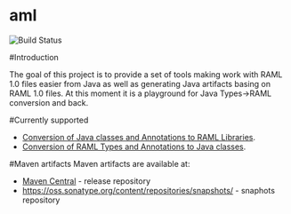 # aml

![Build Status](https://api.travis-ci.org/OnPositive/aml.svg)

#Introduction

The goal of this project is to provide a set of tools making work with RAML 1.0 files easier from Java as well as generating Java artifacts basing on RAML 1.0 files. At this moment it is a playground for Java Types->RAML conversion and back.

#Currently supported

* [Conversion of Java classes and Annotations to RAML Libraries](https://github.com/OnPositive/aml/edit/master/java2raml.md).
* [Conversion of RAML Types and Annotations to Java classes](https://github.com/OnPositive/aml/edit/master/raml2java.md).



#Maven artifacts
Maven artifacts are available at:
 - [Maven Central](http://search.maven.org/#search|ga|1|com.onpositive.aml) - release repository
 - https://oss.sonatype.org/content/repositories/snapshots/ - snaphots repository


 
